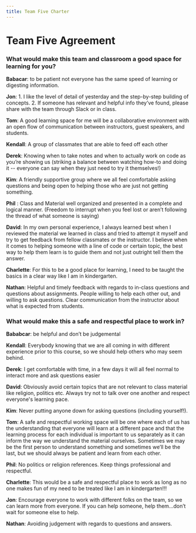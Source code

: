 ```yaml
---
title: Team Five Charter
---
```


# Team Five Agreement

### What would make this team and classroom a good space for learning for you?
**Babacar**: to be patient not everyone has the same speed of learning or digesting information.

**Jon**: 1. I like the level of detail of yesterday and the step-by-step building of concepts. 2. If someone has relevant and helpful info they’ve found, please share with the team through Slack or in class.

**Tom**: A good learning space for me will be a collaborative environment with an open flow of communication between instructors, guest speakers, and students.

**Kendall**: A group of classmates that are able to feed off each other

**Derek**: Knowing when to take notes and when to actually work on code as you’re showing us
(striking a balance between watching how-to and doing it -- everyone can say when they just need to try it themselves!)

**Kim**: A friendly supportive group where we all feel comfortable asking questions and being open to helping those who are just not getting something.

**Phil** : Class and Material well organized and presented in a complete and logical manner.
(Freedom to interrupt when you feel lost or aren’t following the thread of what someone is saying)

**David**: In my own personal experience, I always learned best when I reviewed the material we learned in class and tried to attempt it myself and try to get feedback from fellow classmates or the instructor. I believe when it comes to helping someone with a line of code or certain topic, the best way to help them learn is to guide them and not just outright tell them the answer.

**Charlette**: For this to be a good place for learning, I need to be taught the basics in a clear way like I am in kindergarten.

**Nathan**: Helpful and timely feedback with regards to in-class questions and questions about assignments. People willing to help each other out, and willing to ask questions. Clear communication from the instructor about what is expected from students.

### What would make this a safe and respectful place to work in?

**Bababcar**: be helpful and don’t be judgemental

**Kendall**: Everybody knowing that we are all coming in with different experience prior to this course, so we should help others who may seem behind.

**Derek**: I get comfortable with time, in a few days it will all feel normal to interact more and ask questions easier

**David**: Obviously avoid certain topics that are not relevant to class material like religion, politics etc. Always try not to talk over one another and respect everyone's learning pace.

**Kim**: Never putting anyone down for asking questions (including yourself!).

**Tom**: A safe and respectful working space will be one where each of us has the understanding that everyone will learn at a different pace and that the learning process for each individual is important to us separately as it can inform the way we understand the material ourselves. Sometimes we may be the first person to understand something and sometimes we’ll be the last, but we should always be patient and learn from each other.

**Phil**: No politics or religion references. Keep things professional and respectful.

**Charlette**: This would be a safe and respectful place to work as long as no one makes fun of my need to be treated like I am in kindergarten!!!

**Jon**: Encourage everyone to work with different folks on the team, so we can learn more from everyone. If you can help someone, help them...don’t wait for someone else to help.

**Nathan**: Avoiding judgement with regards to questions and answers.
